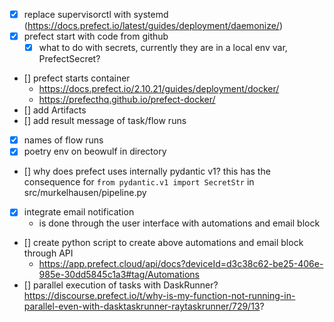 - [x] replace supervisorctl with systemd (https://docs.prefect.io/latest/guides/deployment/daemonize/)
- [x] prefect start with code from github
  - [x] what to do with secrets, currently they are in a local env var, PrefectSecret?
- [] prefect starts container
  - https://docs.prefect.io/2.10.21/guides/deployment/docker/
  - https://prefecthq.github.io/prefect-docker/
- [] add Artifacts
- [] add result message of task/flow runs
- [x] names of flow runs
- [x] poetry env on beowulf in directory
- [] why does prefect uses internally pydantic v1? this has the consequence for `from pydantic.v1 import SecretStr` in src/murkelhausen/pipeline.py
- [x] integrate email notification
  - is done through the user interface with automations and email block 
- [] create python script to create above automations and email block through API
  - https://app.prefect.cloud/api/docs?deviceId=d3c38c62-be25-406e-985e-30dd5845c1a3#tag/Automations
- [] parallel execution of tasks with DaskRunner? https://discourse.prefect.io/t/why-is-my-function-not-running-in-parallel-even-with-dasktaskrunner-raytaskrunner/729/13?